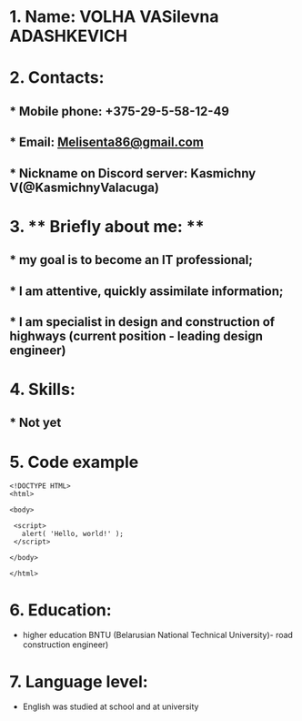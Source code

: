 # 1. **Name: VOLHA VASilevna ADASHKEVICH**

# 2. Contacts:
## * Mobile phone: +375-29-5-58-12-49
## * Email: Melisenta86@gmail.com
## * Nickname on Discord server: Kasmichny V(@KasmichnyValacuga)

# 3. ** Briefly about me: **
## * my goal is to become an IT professional;
## * I am attentive, quickly assimilate information;
## * I am specialist in design and construction of highways (current position - leading design engineer)
# 4. Skills:
## * Not yet

# 5. Code example 
 ```
<!DOCTYPE HTML>
<html>
 
<body>
 
  <script>
    alert( 'Hello, world!' );
  </script>
 
</body>
 
</html>
 ```
# 6. Education:
* higher education BNTU (Belarusian National Technical University)- road construction engineer)

# 7. Language level: 
* English was studied at school and at university


